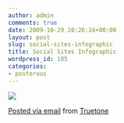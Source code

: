 ```yaml
---
author: admin
comments: true
date: 2009-10-29 20:26:24+00:00
layout: post
slug: social-sites-infographic
title: Social Sites Infographic
wordpress_id: 185
categories:
- posterous
---
```


![](http://posterous.com/getfile/files.posterous.com/truetone/DvfeitkggqHuistxFeugnsfBznEazrhGinCDpudHzHejtGmuxrczACsulanb/media_httpiimgurcomnaZMYpng_EEGtExuxkFbndIx.png.scaled500.png)

 [Posted via email](http://posterous.com)   from [Truetone](http://truetone.posterous.com/social-sites-infographic)  

 
